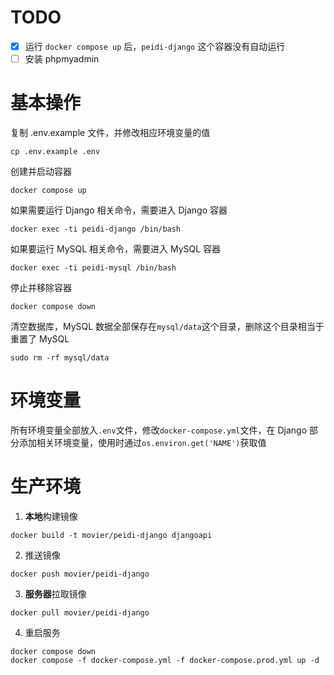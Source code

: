 # TODO
- [x] 运行 `docker compose up` 后，`peidi-django` 这个容器没有自动运行
- [ ] 安装 phpmyadmin

# 基本操作
复制 .env.example 文件，并修改相应环境变量的值
```
cp .env.example .env
```
创建并启动容器
```
docker compose up
```
如果需要运行 Django 相关命令，需要进入 Django 容器
```
docker exec -ti peidi-django /bin/bash
```
如果要运行 MySQL 相关命令，需要进入 MySQL 容器
```
docker exec -ti peidi-mysql /bin/bash
```
停止并移除容器
```
docker compose down
```
清空数据库，MySQL 数据全部保存在`mysql/data`这个目录，删除这个目录相当于重置了 MySQL
```
sudo rm -rf mysql/data
```

# 环境变量
所有环境变量全部放入`.env`文件，修改`docker-compose.yml`文件，在 Django 部分添加相关环境变量，使用时通过```os.environ.get('NAME')```获取值

# 生产环境
1. **本地**构建镜像
```
docker build -t movier/peidi-django djangoapi
```
2. 推送镜像
```
docker push movier/peidi-django
```
3. **服务器**拉取镜像
```
docker pull movier/peidi-django
```
4. 重启服务
```
docker compose down
docker compose -f docker-compose.yml -f docker-compose.prod.yml up -d
```
